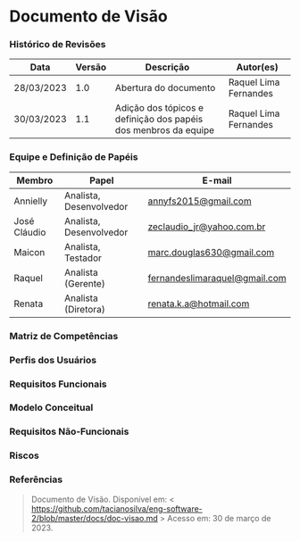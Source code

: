 # Documento de Visão  

### Histórico de Revisões 

Data        |    Versão   |   Descrição   |   Autor(es)   |
---------   | ----------- | ------------- | --------- |
28/03/2023  |     1.0     | Abertura do documento | Raquel Lima Fernandes | 
30/03/2023  |     1.1     | Adição dos tópicos e definição dos papéis dos menbros da equipe | Raquel Lima Fernandes |

### Equipe e Definição de Papéis

Membro        |     Papel   |   E-mail   |
------------- | ----------- | ---------- |
Annielly      | Analista, Desenvolvedor  | annyfs2015@gmail.com |
José Cláudio  | Analista, Desenvolvedor  | zeclaudio_jr@yahoo.com.br |
Maicon        | Analista, Testador | marc.douglas630@gmail.com |
Raquel        | Analista (Gerente) | fernandeslimaraquel@gmail.com |
Renata        | Analista (Diretora) | renata.k.a@hotmail.com |

### Matriz de Competências

### Perfis dos Usuários

### Requisitos Funcionais

### Modelo Conceitual

### Requisitos Não-Funcionais

### Riscos

### Referências

> Documento de Visão. Disponível em: < https://github.com/tacianosilva/eng-software-2/blob/master/docs/doc-visao.md > Acesso em: 30 de março de 2023.

